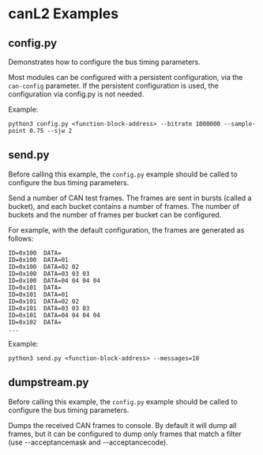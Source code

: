 # canL2 Examples

## config.py

Demonstrates how to configure the bus timing parameters.

Most modules can be configured with a persistent configuration, via the `can-config` parameter. If the persistent configuration is used, the configuration via config.py is not needed.

Example:
```
python3 config.py <function-block-address> --bitrate 1000000 --sample-point 0.75 --sjw 2
```

## send.py

Before calling this example, the `config.py` example should be called to configure the bus timing parameters.

Send a number of CAN test frames. The frames are sent in bursts (called a bucket), and each bucket contains a number of frames. The number of buckets and the number of frames per bucket can be configured.

For example, with the default configuration, the frames are generated as follows:
```
ID=0x100  DATA=
ID=0x100  DATA=01
ID=0x100  DATA=02 02
ID=0x100  DATA=03 03 03
ID=0x100  DATA=04 04 04 04
ID=0x101  DATA=
ID=0x101  DATA=01
ID=0x101  DATA=02 02
ID=0x101  DATA=03 03 03
ID=0x101  DATA=04 04 04 04
ID=0x102  DATA=
...
```

Example:
```
python3 send.py <function-block-address> --messages=10
```

## dumpstream.py

Before calling this example, the `config.py` example should be called to configure the bus timing parameters.

Dumps the received CAN frames to console. By default it will dump all frames, but it can be configured to dump only frames that match a filter (use --acceptancemask and --acceptancecode).
